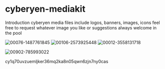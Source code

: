 # cyberyen-mediakit
Introduction cyberyen media files include logos, banners, images, icons
feel free to request whatever image you like or suggestions always welcome in the pool


![00076-1487761845](https://github.com/samlyn696/cyberyen-mediakit/assets/79593047/48f96fa9-35a9-4f37-aaa5-ab8a8ae97594)
![00106-2573925448](https://github.com/samlyn696/cyberyen-mediakit/assets/79593047/0733a965-85e7-478e-8c37-89fc5b9a16ea)
![00012-3558131718](https://github.com/samlyn696/cyberyen-mediakit/assets/79593047/c11b53c4-5c4d-413d-84e1-3e1711b92942)

![00902-785993022](https://github.com/samlyn696/cyberyen-mediakit/assets/79593047/0718018d-29ab-4663-aa43-9d7d05cfa809)


cy1q70uvzuemljker36mq2ka8n05qwn6zjn7ny0cas
